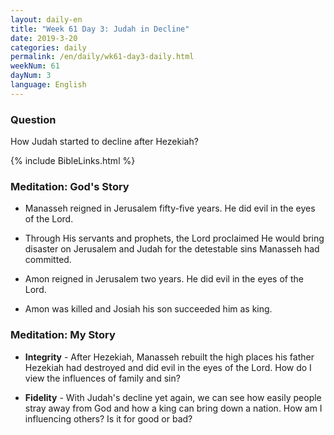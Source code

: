 ```yaml
---
layout: daily-en
title: "Week 61 Day 3: Judah in Decline"
date: 2019-3-20 
categories: daily
permalink: /en/daily/wk61-day3-daily.html
weekNum: 61
dayNum: 3
language: English
---
```


### Question     
How Judah started to decline after Hezekiah?

{% include BibleLinks.html %} 

### Meditation: God's Story   
+ Manasseh reigned in Jerusalem fifty-five years. He did evil in the eyes of the Lord. 

+ Through His servants and prophets, the Lord proclaimed He would bring disaster on Jerusalem and Judah for the detestable sins Manasseh had committed. 

+ Amon reigned in Jerusalem two years. He did evil in the eyes of the Lord. 

+ Amon was killed and Josiah his son succeeded him as king. 

### Meditation: My Story   
+ **Integrity** - After Hezekiah, Manasseh rebuilt the high places his father Hezekiah had destroyed and did evil in the eyes of the Lord. How do I view the influences of family and sin? 

+ **Fidelity** - With Judah's decline yet again, we can see how easily people stray away from God and how a king can bring down a nation. How am I influencing others? Is it for good or bad?
